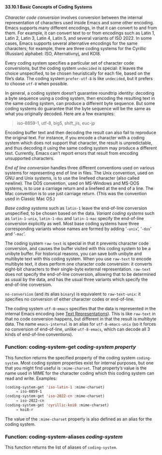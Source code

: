 

#### 33.10.1 Basic Concepts of Coding Systems

*Character code conversion* involves conversion between the internal representation of characters used inside Emacs and some other encoding. Emacs supports many different encodings, in that it can convert to and from them. For example, it can convert text to or from encodings such as Latin 1, Latin 2, Latin 3, Latin 4, Latin 5, and several variants of ISO 2022. In some cases, Emacs supports several alternative encodings for the same characters; for example, there are three coding systems for the Cyrillic (Russian) alphabet: ISO, Alternativnyj, and KOI8.

Every coding system specifies a particular set of character code conversions, but the coding system `undecided` is special: it leaves the choice unspecified, to be chosen heuristically for each file, based on the file’s data. The coding system `prefer-utf-8` is like `undecided`, but it prefers to choose `utf-8` when possible.

In general, a coding system doesn’t guarantee roundtrip identity: decoding a byte sequence using a coding system, then encoding the resulting text in the same coding system, can produce a different byte sequence. But some coding systems do guarantee that the byte sequence will be the same as what you originally decoded. Here are a few examples:

> iso-8859-1, utf-8, big5, shift\_jis, euc-jp

Encoding buffer text and then decoding the result can also fail to reproduce the original text. For instance, if you encode a character with a coding system which does not support that character, the result is unpredictable, and thus decoding it using the same coding system may produce a different text. Currently, Emacs can’t report errors that result from encoding unsupported characters.

*End of line conversion* handles three different conventions used on various systems for representing end of line in files. The Unix convention, used on GNU and Unix systems, is to use the linefeed character (also called newline). The DOS convention, used on MS-Windows and MS-DOS systems, is to use a carriage return and a linefeed at the end of a line. The Mac convention is to use just carriage return. (This was the convention used in Classic Mac OS.)

*Base coding systems* such as `latin-1` leave the end-of-line conversion unspecified, to be chosen based on the data. *Variant coding systems* such as `latin-1-unix`, `latin-1-dos` and `latin-1-mac` specify the end-of-line conversion explicitly as well. Most base coding systems have three corresponding variants whose names are formed by adding ‘`-unix`’, ‘`-dos`’ and ‘`-mac`’.

The coding system `raw-text` is special in that it prevents character code conversion, and causes the buffer visited with this coding system to be a unibyte buffer. For historical reasons, you can save both unibyte and multibyte text with this coding system. When you use `raw-text` to encode multibyte text, it does perform one character code conversion: it converts eight-bit characters to their single-byte external representation. `raw-text` does not specify the end-of-line conversion, allowing that to be determined as usual by the data, and has the usual three variants which specify the end-of-line conversion.

`no-conversion` (and its alias `binary`) is equivalent to `raw-text-unix`: it specifies no conversion of either character codes or end-of-line.

The coding system `utf-8-emacs` specifies that the data is represented in the internal Emacs encoding (see [Text Representations](Text-Representations.html)). This is like `raw-text` in that no code conversion happens, but different in that the result is multibyte data. The name `emacs-internal` is an alias for `utf-8-emacs-unix` (so it forces no conversion of end-of-line, unlike `utf-8-emacs`, which can decode all 3 kinds of end-of-line conventions).

### Function: **coding-system-get** *coding-system property*

This function returns the specified property of the coding system `coding-system`. Most coding system properties exist for internal purposes, but one that you might find useful is `:mime-charset`. That property’s value is the name used in MIME for the character coding which this coding system can read and write. Examples:

```lisp
(coding-system-get 'iso-latin-1 :mime-charset)
     ⇒ iso-8859-1
(coding-system-get 'iso-2022-cn :mime-charset)
     ⇒ iso-2022-cn
(coding-system-get 'cyrillic-koi8 :mime-charset)
     ⇒ koi8-r
```

The value of the `:mime-charset` property is also defined as an alias for the coding system.

### Function: **coding-system-aliases** *coding-system*

This function returns the list of aliases of `coding-system`.
